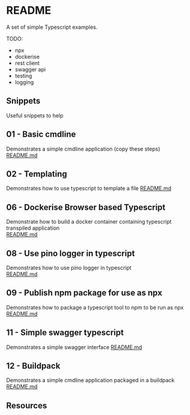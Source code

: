 # README
A set of simple Typescript examples. 

TODO:
* npx
* dockerise
* rest client
* swagger api
* testing 
* logging

## Snippets
Useful snippets to help


## 01 - Basic cmdline 
Demonstrates a simple cmdline application (copy these steps)  
[README.md](./01_basic_cmdline/README.md)  

## 02 - Templating
Demonstrates how to use typescript to template a file
[README.md](./02_templating/README.md)  

## 06 - Dockerise Browser based Typescript
Demonstrate how to build a docker container containing typescript transpiled application  
[README.md](./06_dockerise_browser_typescript/README.md)  

## 08 - Use pino logger in typescript
Demonstrates how to use pino logger in typescript  
[README.md](./08_pino_logger/README.md)  

## 09 - Publish npm package for use as npx
Demonstrates how to package a typescript tool to npm to be run as npx
[README.md](./09_shell_mandelbrot/README.md)  

## 11 - Simple swagger typescript
Demonstrates a simple swagger interface 
[README.md](./11_simple_swagger/README.md) 

## 12 - Buildpack
Demonstrates a simple cmdline application packaged in a buildpack
[README.md](./12_buildpack/README.md) 

## Resources


